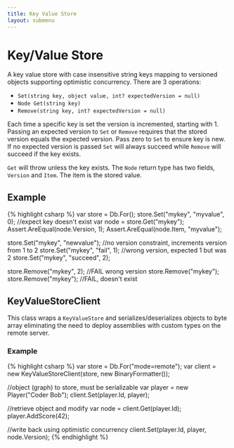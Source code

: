 ```yaml
---
title: Key Value Store
layout: submenu
---
```

# Key/Value Store

A key value store with case insensitive string keys mapping to versioned objects supporting optimistic concurrency. There are 3 operations:

* `Set(string key, object value, int? expectedVersion = null)`
* `Node Get(string key)`
* `Remove(string key, int? expectedVersion = null)`

Each time a specific key is set the version is incremented, starting with 1. Passing an expected version to `Set` or `Remove` requires that the stored version equals the expected version. Pass zero to `Set` to ensure key is new. If no expected version is passed `Set` will always succeed while `Remove` will succeed if the key exists.

`Get` will throw unless the key exists. The `Node` return type has two fields, `Version` and `Item`. The item is the stored value.

## Example
{% highlight csharp %}
var store = Db.For<KeyValueStore>();
store.Set("mykey",  "myvalue", 0); //expect key doesn't exist
var node = store.Get("mykey");
Assert.AreEqual(node.Version, 1);
Assert.AreEqual(node.Item, "myvalue");

store.Set("mykey", "newvalue"); //no version constraint, increments version from 1 to 2
store.Set("mykey", "fail", 1); //wrong version, expected 1 but was 2
store.Set("mykey", "succeed", 2);

store.Remove("mykey", 2); //FAIL wrong version
store.Remove("mykey");
store.Remove("mykey"); //FAIL, doesn't exist

## KeyValueStoreClient
This class wraps a `KeyValueStore` and serializes/deserializes objects to byte array eliminating the need to deploy assemblies with custom types on the remote server.

### Example
{% highlight csharp %}
var store = Db.For<KeyValueStore>("mode=remote");
var client = new KeyValueStoreClient(store, new BinaryFormatter());

//object (graph) to store, must be serializable
var player = new Player("Coder Bob");
client.Set(player.Id, player);

//retrieve object and modify
var node = client.Get(player.Id);
player.AddScore(42);

//write back using optimistic concurrency
client.Set(player.Id, player, node.Version);
{% endhighlight %}

